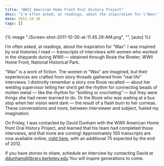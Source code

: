 ```yaml
---
title: "WWII American Home Front Oral History Project"
desc: "I'm often asked, at readings, about the inspiration for \"Wax\". I was inspired by oral histories I read — transcripts of interviews with women who worked in the shipyards during WWII — obtained through Rosie the Riveter, WWII Home Front, National Historical Park."
date: 2011-10-30
tags: []
---
```


{% image "./Screen-shot-2011-10-30-at-11.45.29-AM.png", "", [auto] %}

I’m often asked, at readings, about the inspiration for “Wax”. I was inspired by oral histories I read — transcripts of
interviews with women who worked in the shipyards during WWII — obtained through Rosie the Riveter, WWII Home Front,
National Historical Park.

“Wax” is a work of fiction. The women in “Wax” are imagined, but their experiences are crafted from story threads
gathered from “real life” interviews. I distinctly remember a story one Rosie recalled — about her welding supervisor
telling her she’d get the rhythm for connecting beads of molten metal — like the rhythm for “knitting or crocheting” —
but they were things she had never learned to do. Or the Rosie who was waiting at a bus stop when her vision went dark —
the result of a flash burn to her corneas. These conversations and more, between interviewer and subject, fueled my
imagination.

On Friday, I was contacted by David Dunham with the WWII American Home front Oral History Project, and learned that his
team had completed those interviews, and that more are coming! Approximately 100 transcripts are now available
online, [right here](/goto/ROHO/), with an additional 75 expected by the end of 2012.

If you have stories to share, schedule an interview by contacting David at ddunham@library.berkeley.edu You will inspire
generations to come.
